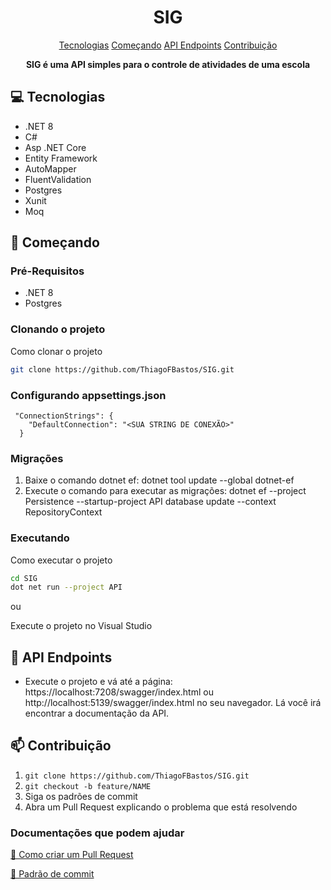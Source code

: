<h1 align="center" style="font-weight: bold;">SIG</h1>

<p align="center">
    <a href="#tech">Tecnologias</a> 
    <a href="#started">Começando</a>
    <a href="#routes">API Endpoints</a>
    <a href="#contribute">Contribuição</a>
</p>

<p align="center">
    <b>SIG é uma API simples para o controle de atividades de uma escola</b>
</p>

<h2 id="tech">💻 Tecnologias</h2>

- .NET 8
- C#
- Asp .NET Core
- Entity Framework
- AutoMapper
- FluentValidation
- Postgres
- Xunit
- Moq

<h2 id="started">🚀 Começando</h2>

<h3>Pré-Requisitos</h3>

- .NET 8
- Postgres

<h3>Clonando o projeto</h3>

Como clonar o projeto

```bash
git clone https://github.com/ThiagoFBastos/SIG.git
```

<h3>Configurando appsettings.json</h2>

```
 "ConnectionStrings": {
    "DefaultConnection": "<SUA STRING DE CONEXÃO>"
  }
```

<h3>Migrações</h3>

1. Baixe o comando dotnet ef: dotnet tool update --global dotnet-ef
2. Execute o comando para executar as migrações: dotnet ef --project Persistence --startup-project API database update --context RepositoryContext

<h3>Executando</h3>

Como executar o projeto

```bash
cd SIG
dot net run --project API
```

ou

Execute o projeto no Visual Studio

<h2 id="routes">📍 API Endpoints</h2>

- Execute o projeto e vá até a página: https://localhost:7208/swagger/index.html ou http://localhost:5139/swagger/index.html no seu navegador. Lá você irá encontrar a documentação da API.

<h2 id="contribute">📫 Contribuição</h2>

1. `git clone https://github.com/ThiagoFBastos/SIG.git`
2. `git checkout -b feature/NAME`
3. Siga os padrões de commit
4. Abra um Pull Request explicando o problema que está resolvendo

<h3>Documentações que podem ajudar</h3>

[📝 Como criar um Pull Request](https://www.atlassian.com/br/git/tutorials/making-a-pull-request)

[💾 Padrão de commit](https://gist.github.com/joshbuchea/6f47e86d2510bce28f8e7f42ae84c716)